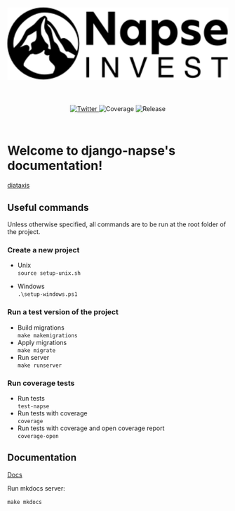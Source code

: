 

<h1 align="center">

<img alt="Napse's logo" src="theme/assets/images/NapseInvestLogoSVG.svg" width=600>


<!-- <img src="./branding/napse_white.svg" width=500/> -->
</h1><br>

<p align="center">
  <a href="https://twitter.com/NapseInvest">
    <img src="https://img.shields.io/twitter/follow/NapseInvest?style=flat&label=%40NapseInvest&logo=twitter&color=0bf&logoColor=fff" alt="Twitter" />
  </a>
  <a>
    <img src="https://img.shields.io/endpoint?url=https://gist.githubusercontent.com/napse-investment/40fac957532fe3b731c99067467de842/raw/django-napse-coverage.json" alt="Coverage" />
  </a>
  <a>  
    <img src="https://img.shields.io/github/v/release/napse-invest/django-napse" alt="Release" />
  </a>
</p>
<br/>

# Welcome to django-napse's documentation!
[diataxis](https://diataxis.fr/)

## Useful commands
Unless otherwise specified, all commands are to be run at the root folder of the project.

### Create a new project
- Unix \
```source setup-unix.sh```

- Windows \
```.\setup-windows.ps1```

### Run a test version of the project

- Build migrations \
```make makemigrations```
- Apply migrations \
```make migrate``` 
- Run server \
```make runserver```

### Run coverage tests

- Run tests \
```test-napse```
- Run tests with coverage \
```coverage```
- Run tests with coverage and open coverage report \
```coverage-open```

## Documentation

[Docs](https://napse-invest.github.io/django-napse/)

Run mkdocs server:
```shell
make mkdocs
```